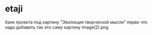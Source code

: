 # etaji
банк проекта под картину "Эволюция творческой мысли"
перво что надо добавить так это саму картину
image(2).png

